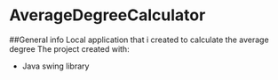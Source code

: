 # AverageDegreeCalculator
##General info
Local application that i created to calculate the average degree 
The project created with:

- Java swing library

